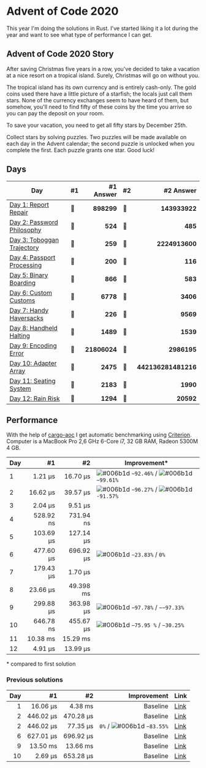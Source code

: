 # Advent of Code 2020

This year I'm doing the solutions in Rust. I've started liking it a lot during the year and want to see what type of performance I can get.

## Advent of Code 2020 Story

After saving Christmas five years in a row, you've decided to take a vacation at a nice resort on a tropical island. Surely, Christmas will go on without you.

The tropical island has its own currency and is entirely cash-only. The gold coins used there have a little picture of a starfish; the locals just call them stars. None of the currency exchanges seem to have heard of them, but somehow, you'll need to find fifty of these coins by the time you arrive so you can pay the deposit on your room.

To save your vacation, you need to get all fifty stars by December 25th.

Collect stars by solving puzzles. Two puzzles will be made available on each day in the Advent calendar; the second puzzle is unlocked when you complete the first. Each puzzle grants one star. Good luck!

## Days

| Day                                                                                                          | #1  |    #1 Answer | #2  |           #2 Answer |
| ------------------------------------------------------------------------------------------------------------ | --- | -----------: | --- | ------------------: |
| [Day 1: Report Repair](https://github.com/believer/advent-of-code/blob/master/rust/2020/src/day_01.rs)       | 🌟  |   **898299** | 🌟  |       **143933922** |
| [Day 2: Password Philosophy](https://github.com/believer/advent-of-code/blob/master/rust/2020/src/day_02.rs) | 🌟  |      **524** | 🌟  |             **485** |
| [Day 3: Toboggan Trajectory](https://github.com/believer/advent-of-code/blob/master/rust/2020/src/day_03.rs) | 🌟  |      **259** | 🌟  |      **2224913600** |
| [Day 4: Passport Processing](https://github.com/believer/advent-of-code/blob/master/rust/2020/src/day_04.rs) | 🌟  |      **200** | 🌟  |             **116** |
| [Day 5: Binary Boarding](https://github.com/believer/advent-of-code/blob/master/rust/2020/src/day_05.rs)     | 🌟  |      **866** | 🌟  |             **583** |
| [Day 6: Custom Customs](https://github.com/believer/advent-of-code/blob/master/rust/2020/src/day_06.rs)      | 🌟  |     **6778** | 🌟  |            **3406** |
| [Day 7: Handy Haversacks](https://github.com/believer/advent-of-code/blob/master/rust/2020/src/day_07.rs)    | 🌟  |      **226** | 🌟  |            **9569** |
| [Day 8: Handheld Halting](https://github.com/believer/advent-of-code/blob/master/rust/2020/src/day_08.rs)    | 🌟  |     **1489** | 🌟  |            **1539** |
| [Day 9: Encoding Error](https://github.com/believer/advent-of-code/blob/master/rust/2020/src/day_09.rs)      | 🌟  | **21806024** | 🌟  |         **2986195** |
| [Day 10: Adapter Array](https://github.com/believer/advent-of-code/blob/master/rust/2020/src/day_10.rs)      | 🌟  |     **2475** | 🌟  | **442136281481216** |
| [Day 11: Seating System](https://github.com/believer/advent-of-code/blob/master/rust/2020/src/day_11.rs)     | 🌟  |     **2183** | 🌟  |            **1990** |
| [Day 12: Rain Risk](https://github.com/believer/advent-of-code/blob/master/rust/2020/src/day_12.rs)          | 🌟  |     **1294** | 🌟  |           **20592** |

## Performance

With the help of [cargo-aoc](https://github.com/gobanos/cargo-aoc) I get automatic benchmarking using [Criterion](https://github.com/bheisler/criterion.rs). Computer is a MacBook Pro 2,6 GHz 6-Core i7, 32 GB RAM, Radeon 5300M 4 GB.

| Day |        #1 |        #2 | Improvement\*                                                                                                                                         |
| --- | --------: | --------: | ----------------------------------------------------------------------------------------------------------------------------------------------------- |
| 1   |   1.21 µs |  16.70 µs | ![#006b1d](https://via.placeholder.com/15/006b1d/000000?text=+) `−92.46%` / ![#006b1d](https://via.placeholder.com/15/006b1d/000000?text=+) `−99.61%` |
| 2   |  16.62 µs |  39.57 µs | ![#006b1d](https://via.placeholder.com/15/006b1d/000000?text=+) `−96.27%` / ![#006b1d](https://via.placeholder.com/15/006b1d/000000?text=+) `-91.57%` |
| 3   |   2.04 µs |   9.51 µs |                                                                                                                                                       |
| 4   | 528.92 ns | 731.94 ns |                                                                                                                                                       |
| 5   | 103.69 µs | 127.14 µs |                                                                                                                                                       |
| 6   | 477.60 µs | 696.92 µs | ![#006b1d](https://via.placeholder.com/15/006b1d/000000?text=+) `−23.83%` / `0%`                                                                      |
| 7   | 179.43 µs |   1.70 µs |                                                                                                                                                       |
| 8   |  23.66 µs | 49.398 ms |                                                                                                                                                       |
| 9   | 299.88 µs | 363.98 µs | ![#006b1d](https://via.placeholder.com/15/006b1d/000000?text=+) `−97.78%` / `−−97.33%`                                                                |
| 10  | 646.78 ns | 455.67 µs | ![#006b1d](https://via.placeholder.com/15/006b1d/000000?text=+) `−75.95 %` / `−30.25%`                                                                |
| 11  |  10.38 ms |  15.29 ms |                                                                                                                                                       |
| 12  |   4.91 µs |  13.99 µs |                                                                                                                                                       |

\* compared to first solution

### Previous solutions

| Day |        #1 |        #2 |                                                                      Improvement | Link                                                                                                                         |
| --: | --------: | --------: | -------------------------------------------------------------------------------: | ---------------------------------------------------------------------------------------------------------------------------- |
|   1 |  16.06 µs |   4.38 ms |                                                                         Baseline | [Link](https://github.com/believer/advent-of-code/blob/7e0bc4927db3a9d4f8fd0fd1a0f34feba4f6f3dc/rust-2020/day_01/src/lib.rs) |
|   2 | 446.02 µs | 470.28 µs |                                                                         Baseline | [Link](https://github.com/believer/advent-of-code/blob/aee8289c2ffd0c20968c43e573fc5828d88a82a6/rust/2020/src/day_02.rs)     |
|   2 | 446.02 µs |  77.35 µs | `0%` / ![#006b1d](https://via.placeholder.com/15/006b1d/000000?text=+) `−83.55%` | [Link](https://github.com/believer/advent-of-code/blob/0cce6ca175c8d89e43772bc386f152bc6167edbd/rust/2020/src/day_02.rs)     |
|   6 | 627.01 µs | 696.92 µs |                                                                         Baseline | [Link](https://github.com/believer/advent-of-code/blob/65cc61f1745db7579b47577769ba00f04f7e5f99/rust/2020/src/day_06.rs)     |
|   9 |  13.50 ms |  13.66 ms |                                                                         Baseline | [Link](https://github.com/believer/advent-of-code/blob/cc12a3d53eeb1deebc747ca2daeafaed5a97b3f3/rust/2020/src/day_09.rs)     |
|  10 |   2.69 µs | 653.28 µs |                                                                         Baseline | [Link](https://github.com/believer/advent-of-code/blob/7570c1e6123a3acb8687160e4415bf9aeac2d878/rust/2020/src/day_10.rs)     |
